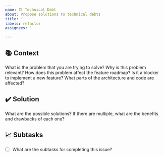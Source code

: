 ```yaml
---
name: 🏗️ Technical Debt
about: Propose solutions to technical debts
title: ''
labels: refactor
assignees: ''

---
```


## 📚 Context

What is the problem that you are trying to solve?
Why is this problem relevant?
How does this problem affect the feature roadmap?
Is it a blocker to implement a new feature?
What parts of the architecture and code are affected?

## ✔️ Solution

What are the possible solutions?
If there are multiple, what are the benefits and drawbacks of each one?

## 📈 Subtasks

- [ ] What are the subtasks for completing this issue?
